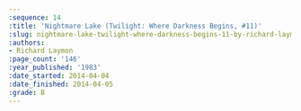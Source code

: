 ```yaml
---
:sequence: 14
:title: 'Nightmare Lake (Twilight: Where Darkness Begins, #11)'
:slug: nightmare-lake-twilight-where-darkness-begins-11-by-richard-laymon
:authors:
- Richard Laymon
:page_count: '146'
:year_published: '1983'
:date_started: 2014-04-04
:date_finished: 2014-04-05
:grade: B
---
```

